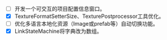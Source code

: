 - [ ] 开发一个可交互的项目配置信息窗口。
- [x] TextureFormatSetterSize、TexturePostprocessor工具优化。
- [ ] 优化多语言本地化资源（Image或prefab等）自动切换功能。
- [x] LinkStateMachine将字典改为数组。